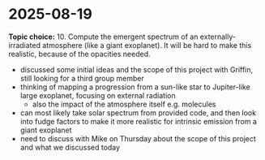 # 2025-08-19

**Topic choice:** 10. Compute the emergent spectrum of an externally-irradiated atmosphere (like a giant exoplanet).
It will be hard to make this realistic, because of the opacities needed.

- discussed some initial ideas and the scope of this project with Griffin, still looking for a third group member
- thinking of mapping a progression from a sun-like star to Jupiter-like large exoplanet, focusing on external radiation
  - also the impact of the atmosphere itself e.g. molecules
- can most likely take solar spectrum from provided code, and then look into fudge factors to make it more realistic for intrinsic emission from a giant exoplanet
- need to discuss with Mike on Thursday about the scope of this project and what we discussed today
